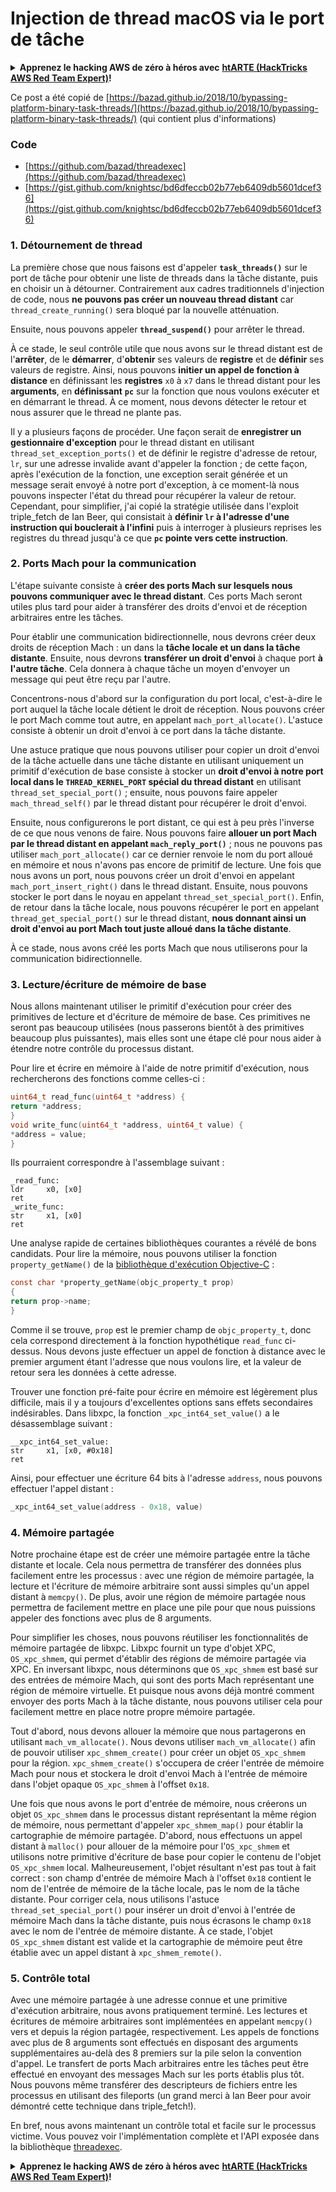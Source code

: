 # Injection de thread macOS via le port de tâche

<details>

<summary><strong>Apprenez le hacking AWS de zéro à héros avec</strong> <a href="https://training.hacktricks.xyz/courses/arte"><strong>htARTE (HackTricks AWS Red Team Expert)</strong></a><strong>!</strong></summary>

Autres moyens de soutenir HackTricks :

* Si vous souhaitez voir votre **entreprise annoncée dans HackTricks** ou **télécharger HackTricks en PDF**, consultez les [**PLANS D'ABONNEMENT**](https://github.com/sponsors/carlospolop)!
* Obtenez le [**merchandising officiel PEASS & HackTricks**](https://peass.creator-spring.com)
* Découvrez [**La Famille PEASS**](https://opensea.io/collection/the-peass-family), notre collection d'[**NFTs**](https://opensea.io/collection/the-peass-family) exclusifs
* **Rejoignez le** 💬 [**groupe Discord**](https://discord.gg/hRep4RUj7f) ou le [**groupe Telegram**](https://t.me/peass) ou **suivez** moi sur **Twitter** 🐦 [**@carlospolopm**](https://twitter.com/carlospolopm)**.**
* **Partagez vos astuces de hacking en soumettant des PR aux dépôts github** [**HackTricks**](https://github.com/carlospolop/hacktricks) et [**HackTricks Cloud**](https://github.com/carlospolop/hacktricks-cloud).

</details>

Ce post a été copié de [https://bazad.github.io/2018/10/bypassing-platform-binary-task-threads/](https://bazad.github.io/2018/10/bypassing-platform-binary-task-threads/) (qui contient plus d'informations)

### Code

* [https://github.com/bazad/threadexec](https://github.com/bazad/threadexec)
* [https://gist.github.com/knightsc/bd6dfeccb02b77eb6409db5601dcef36](https://gist.github.com/knightsc/bd6dfeccb02b77eb6409db5601dcef36)

### 1. Détournement de thread

La première chose que nous faisons est d'appeler **`task_threads()`** sur le port de tâche pour obtenir une liste de threads dans la tâche distante, puis en choisir un à détourner. Contrairement aux cadres traditionnels d'injection de code, nous **ne pouvons pas créer un nouveau thread distant** car `thread_create_running()` sera bloqué par la nouvelle atténuation.

Ensuite, nous pouvons appeler **`thread_suspend()`** pour arrêter le thread.

À ce stade, le seul contrôle utile que nous avons sur le thread distant est de l'**arrêter**, de le **démarrer**, d'**obtenir** ses valeurs de **registre** et de **définir** ses valeurs de registre. Ainsi, nous pouvons **initier un appel de fonction à distance** en définissant les **registres** `x0` à `x7` dans le thread distant pour les **arguments**, en **définissant** **`pc`** sur la fonction que nous voulons exécuter et en démarrant le thread. À ce moment, nous devons détecter le retour et nous assurer que le thread ne plante pas.

Il y a plusieurs façons de procéder. Une façon serait de **enregistrer un gestionnaire d'exception** pour le thread distant en utilisant `thread_set_exception_ports()` et de définir le registre d'adresse de retour, `lr`, sur une adresse invalide avant d'appeler la fonction ; de cette façon, après l'exécution de la fonction, une exception serait générée et un message serait envoyé à notre port d'exception, à ce moment-là nous pouvons inspecter l'état du thread pour récupérer la valeur de retour. Cependant, pour simplifier, j'ai copié la stratégie utilisée dans l'exploit triple\_fetch de Ian Beer, qui consistait à **définir `lr` à l'adresse d'une instruction qui bouclerait à l'infini** puis à interroger à plusieurs reprises les registres du thread jusqu'à ce que **`pc` pointe vers cette instruction**.

### 2. Ports Mach pour la communication

L'étape suivante consiste à **créer des ports Mach sur lesquels nous pouvons communiquer avec le thread distant**. Ces ports Mach seront utiles plus tard pour aider à transférer des droits d'envoi et de réception arbitraires entre les tâches.

Pour établir une communication bidirectionnelle, nous devrons créer deux droits de réception Mach : un dans la **tâche locale et un dans la tâche distante**. Ensuite, nous devrons **transférer un droit d'envoi** à chaque port **à l'autre tâche**. Cela donnera à chaque tâche un moyen d'envoyer un message qui peut être reçu par l'autre.

Concentrons-nous d'abord sur la configuration du port local, c'est-à-dire le port auquel la tâche locale détient le droit de réception. Nous pouvons créer le port Mach comme tout autre, en appelant `mach_port_allocate()`. L'astuce consiste à obtenir un droit d'envoi à ce port dans la tâche distante.

Une astuce pratique que nous pouvons utiliser pour copier un droit d'envoi de la tâche actuelle dans une tâche distante en utilisant uniquement un primitif d'exécution de base consiste à stocker un **droit d'envoi à notre port local dans le `THREAD_KERNEL_PORT` spécial du thread distant** en utilisant `thread_set_special_port()` ; ensuite, nous pouvons faire appeler `mach_thread_self()` par le thread distant pour récupérer le droit d'envoi.

Ensuite, nous configurerons le port distant, ce qui est à peu près l'inverse de ce que nous venons de faire. Nous pouvons faire **allouer un port Mach par le thread distant en appelant `mach_reply_port()`** ; nous ne pouvons pas utiliser `mach_port_allocate()` car ce dernier renvoie le nom du port alloué en mémoire et nous n'avons pas encore de primitif de lecture. Une fois que nous avons un port, nous pouvons créer un droit d'envoi en appelant `mach_port_insert_right()` dans le thread distant. Ensuite, nous pouvons stocker le port dans le noyau en appelant `thread_set_special_port()`. Enfin, de retour dans la tâche locale, nous pouvons récupérer le port en appelant `thread_get_special_port()` sur le thread distant, **nous donnant ainsi un droit d'envoi au port Mach tout juste alloué dans la tâche distante**.

À ce stade, nous avons créé les ports Mach que nous utiliserons pour la communication bidirectionnelle.

### 3. Lecture/écriture de mémoire de base <a href="#step-3-basic-memory-readwrite" id="step-3-basic-memory-readwrite"></a>

Nous allons maintenant utiliser le primitif d'exécution pour créer des primitives de lecture et d'écriture de mémoire de base. Ces primitives ne seront pas beaucoup utilisées (nous passerons bientôt à des primitives beaucoup plus puissantes), mais elles sont une étape clé pour nous aider à étendre notre contrôle du processus distant.

Pour lire et écrire en mémoire à l'aide de notre primitif d'exécution, nous rechercherons des fonctions comme celles-ci :
```c
uint64_t read_func(uint64_t *address) {
return *address;
}
void write_func(uint64_t *address, uint64_t value) {
*address = value;
}
```
Ils pourraient correspondre à l'assemblage suivant :
```
_read_func:
ldr     x0, [x0]
ret
_write_func:
str     x1, [x0]
ret
```
Une analyse rapide de certaines bibliothèques courantes a révélé de bons candidats. Pour lire la mémoire, nous pouvons utiliser la fonction `property_getName()` de la [bibliothèque d'exécution Objective-C](https://opensource.apple.com/source/objc4/objc4-723/runtime/objc-runtime-new.mm.auto.html) :
```c
const char *property_getName(objc_property_t prop)
{
return prop->name;
}
```
Comme il se trouve, `prop` est le premier champ de `objc_property_t`, donc cela correspond directement à la fonction hypothétique `read_func` ci-dessus. Nous devons juste effectuer un appel de fonction à distance avec le premier argument étant l'adresse que nous voulons lire, et la valeur de retour sera les données à cette adresse.

Trouver une fonction pré-faite pour écrire en mémoire est légèrement plus difficile, mais il y a toujours d'excellentes options sans effets secondaires indésirables. Dans libxpc, la fonction `_xpc_int64_set_value()` a le désassemblage suivant :
```
__xpc_int64_set_value:
str     x1, [x0, #0x18]
ret
```
Ainsi, pour effectuer une écriture 64 bits à l'adresse `address`, nous pouvons effectuer l'appel distant :
```c
_xpc_int64_set_value(address - 0x18, value)
```
### 4. Mémoire partagée

Notre prochaine étape est de créer une mémoire partagée entre la tâche distante et locale. Cela nous permettra de transférer des données plus facilement entre les processus : avec une région de mémoire partagée, la lecture et l'écriture de mémoire arbitraire sont aussi simples qu'un appel distant à `memcpy()`. De plus, avoir une région de mémoire partagée nous permettra de facilement mettre en place une pile pour que nous puissions appeler des fonctions avec plus de 8 arguments.

Pour simplifier les choses, nous pouvons réutiliser les fonctionnalités de mémoire partagée de libxpc. Libxpc fournit un type d'objet XPC, `OS_xpc_shmem`, qui permet d'établir des régions de mémoire partagée via XPC. En inversant libxpc, nous déterminons que `OS_xpc_shmem` est basé sur des entrées de mémoire Mach, qui sont des ports Mach représentant une région de mémoire virtuelle. Et puisque nous avons déjà montré comment envoyer des ports Mach à la tâche distante, nous pouvons utiliser cela pour facilement mettre en place notre propre mémoire partagée.

Tout d'abord, nous devons allouer la mémoire que nous partagerons en utilisant `mach_vm_allocate()`. Nous devons utiliser `mach_vm_allocate()` afin de pouvoir utiliser `xpc_shmem_create()` pour créer un objet `OS_xpc_shmem` pour la région. `xpc_shmem_create()` s'occupera de créer l'entrée de mémoire Mach pour nous et stockera le droit d'envoi Mach à l'entrée de mémoire dans l'objet opaque `OS_xpc_shmem` à l'offset `0x18`.

Une fois que nous avons le port d'entrée de mémoire, nous créerons un objet `OS_xpc_shmem` dans le processus distant représentant la même région de mémoire, nous permettant d'appeler `xpc_shmem_map()` pour établir la cartographie de mémoire partagée. D'abord, nous effectuons un appel distant à `malloc()` pour allouer de la mémoire pour l'`OS_xpc_shmem` et utilisons notre primitive d'écriture de base pour copier le contenu de l'objet `OS_xpc_shmem` local. Malheureusement, l'objet résultant n'est pas tout à fait correct : son champ d'entrée de mémoire Mach à l'offset `0x18` contient le nom de l'entrée de mémoire de la tâche locale, pas le nom de la tâche distante. Pour corriger cela, nous utilisons l'astuce `thread_set_special_port()` pour insérer un droit d'envoi à l'entrée de mémoire Mach dans la tâche distante, puis nous écrasons le champ `0x18` avec le nom de l'entrée de mémoire distante. À ce stade, l'objet `OS_xpc_shmem` distant est valide et la cartographie de mémoire peut être établie avec un appel distant à `xpc_shmem_remote()`.

### 5. Contrôle total <a href="#step-5-full-control" id="step-5-full-control"></a>

Avec une mémoire partagée à une adresse connue et une primitive d'exécution arbitraire, nous avons pratiquement terminé. Les lectures et écritures de mémoire arbitraires sont implémentées en appelant `memcpy()` vers et depuis la région partagée, respectivement. Les appels de fonctions avec plus de 8 arguments sont effectués en disposant des arguments supplémentaires au-delà des 8 premiers sur la pile selon la convention d'appel. Le transfert de ports Mach arbitraires entre les tâches peut être effectué en envoyant des messages Mach sur les ports établis plus tôt. Nous pouvons même transférer des descripteurs de fichiers entre les processus en utilisant des fileports (un grand merci à Ian Beer pour avoir démontré cette technique dans triple_fetch!).

En bref, nous avons maintenant un contrôle total et facile sur le processus victime. Vous pouvez voir l'implémentation complète et l'API exposée dans la bibliothèque [threadexec](https://github.com/bazad/threadexec).

<details>

<summary><strong>Apprenez le hacking AWS de zéro à héros avec</strong> <a href="https://training.hacktricks.xyz/courses/arte"><strong>htARTE (HackTricks AWS Red Team Expert)</strong></a><strong>!</strong></summary>

Autres moyens de soutenir HackTricks :

* Si vous souhaitez voir votre **entreprise annoncée dans HackTricks** ou **télécharger HackTricks en PDF**, consultez les [**PLANS D'ABONNEMENT**](https://github.com/sponsors/carlospolop)!
* Obtenez le [**merchandising officiel PEASS & HackTricks**](https://peass.creator-spring.com)
* Découvrez [**La Famille PEASS**](https://opensea.io/collection/the-peass-family), notre collection d'[**NFTs**](https://opensea.io/collection/the-peass-family) exclusifs
* **Rejoignez le** 💬 [**groupe Discord**](https://discord.gg/hRep4RUj7f) ou le [**groupe Telegram**](https://t.me/peass) ou **suivez** moi sur **Twitter** 🐦 [**@carlospolopm**](https://twitter.com/carlospolopm)**.**
* **Partagez vos astuces de hacking en soumettant des PR aux dépôts github** [**HackTricks**](https://github.com/carlospolop/hacktricks) et [**HackTricks Cloud**](https://github.com/carlospolop/hacktricks-cloud).

</details>
